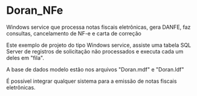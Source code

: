 # Doran_NFe
Windows service que processa notas fiscais eletrônicas, gera DANFE, faz consultas, cancelamento de NF-e e carta de correção

Este exemplo de projeto do tipo Windows service, assiste uma tabela SQL Server de registros de solicitação não processados e executa cada um deles em "fila".

A base de dados modelo estão nos arquivos "Doran.mdf" e "Doran.ldf"

É possível integrar qualquer sistema para a emissão de notas fiscais eletrônicas.

